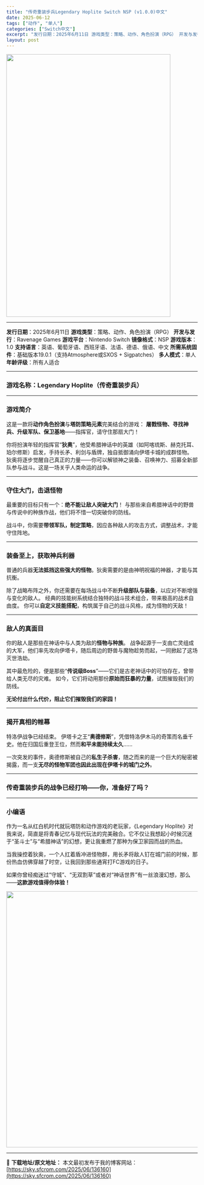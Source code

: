 ```yaml
---
title: "传奇重装步兵Legendary Hoplite Switch NSP (v1.0.0)中文"
date: 2025-06-12
tags: ["动作", "单人"]
categories: ["Switch中文"]
excerpt: "发行日期：2025年6月11日 游戏类型：策略、动作、角色扮演（RPG） 开发与发行：Ravenage Games 游戏平台：Nintendo Switch 镜像格式：NSP 游戏版本：1.0 支持语言：英语、葡萄牙语、西班牙语、法语、德语、俄语、中文 所需系统固件：基础版本19.0.1（支持Atm&hellip;"
layout: post
---
```


<img class="aligncenter size-full wp-image-136162" src="https://sky.sfcrom.com/wp-content/uploads/2025/06/2025061208503830.webp" alt="" width="432" height="692" />

<hr />

<strong>发行日期</strong>：2025年6月11日
<strong>游戏类型</strong>：策略、动作、角色扮演（RPG）
<strong>开发与发行</strong>：Ravenage Games
<strong>游戏平台</strong>：Nintendo Switch
<strong>镜像格式</strong>：NSP
<strong>游戏版本</strong>：1.0
<strong>支持语言</strong>：英语、葡萄牙语、西班牙语、法语、德语、俄语、中文
<strong>所需系统固件</strong>：基础版本19.0.1（支持Atmosphere或SXOS + Sigpatches）
<strong>多人模式</strong>：单人
<strong>年龄评级</strong>：所有人适合

<hr />

<h3><strong>游戏名称：Legendary Hoplite（传奇重装步兵）</strong></h3>

<hr />

<h3><strong>游戏简介</strong></h3>
这是一款将<strong>动作角色扮演</strong>与<strong>塔防策略元素</strong>完美结合的游戏：
<strong>屠戮怪物、寻找神兵、升级军队、保卫基地</strong>——指挥官，请守住那扇大门！

你将扮演年轻的指挥官“<strong>狄奥</strong>”，他受希腊神话中的英雄（如阿喀琉斯、赫克托耳、珀尔修斯）启发，手持长矛、利剑与盾牌，独自抵御涌向伊塔卡城的成群怪物。
狄奥将逐步觉醒自己真正的力量——你可以解锁神之装备、召唤神力、招募全新部队参与战斗。这是一场关乎人类命运的战争。

<hr />

<h3><strong>守住大门，击退怪物</strong></h3>
最重要的目标只有一个：<strong>绝不能让敌人突破大门</strong>！
与那些来自希腊神话中的野兽与传说中的种族作战，他们将不惜一切突破你的防线。

战斗中，你需要<strong>带领军队，制定策略</strong>，因应各种敌人的攻击方式，调整战术，才能守住阵地。

<hr />

<h3><strong>装备至上，获取神兵利器</strong></h3>
普通的兵器<strong>无法抵挡这些强大的怪物</strong>。狄奥需要的是由神明祝福的神器，才能与其抗衡。

除了战略布阵之外，你还需要在每场战斗中不断<strong>升级部队与装备</strong>，以应对不断增强与变化的敌人。
经典的技能树系统结合独特的战斗技术组合，带来极高的战术自由度。
你可以<strong>自定义技能搭配</strong>，构筑属于自己的战斗风格，成为怪物的天敌！

<hr />

<h3><strong>敌人的真面目</strong></h3>
你的敌人是那些在神话中与人类为敌的<strong>怪物与种族</strong>。
战争起源于一支由亡灵组成的大军，他们率先攻向伊塔卡，随后周边的野兽与魔物趁势而起，一同掀起了这场灭世浩劫。

其中最危险的，便是那些“<strong>传说级Boss</strong>”——它们是古老神话中的可怕存在，曾带给人类无尽的灾难。
如今，它们将动用那份<strong>原始而狂暴的力量</strong>，试图摧毁我们的防线。

<strong>无论付出什么代价，阻止它们摧毁我们的家园！</strong>

<hr />

<h3><strong>揭开真相的帷幕</strong></h3>
特洛伊战争已经结束。
伊塔卡之王“<strong>奥德修斯</strong>”，凭借特洛伊木马的奇策而名垂千史。他在归国后重登王位，然而<strong>和平未能持续太久</strong>……

一次突发的事件，奥德修斯被自己的<strong>私生子杀害</strong>，随之而来的是一个巨大的秘密被揭露，而一支<strong>无尽的怪物军团也因此出现在伊塔卡的城门之外</strong>。

<hr />

<h3><strong>传奇重装步兵的战争已经打响——你，准备好了吗？</strong></h3>

<hr />

<h3><strong>小编语</strong></h3>
作为一名从红白机时代就玩塔防和动作游戏的老玩家，《Legendary Hoplite》对我来说，简直是将青春记忆与现代玩法的完美融合。它不仅让我想起小时候沉迷于“圣斗士”与“希腊神话”的幻想，更让我重燃了那种为保卫家园而战的热血。

当我操控着狄奥，一个人扛着盾冲进怪物群，用长矛将敌人钉在城门前的时候，那份热血仿佛穿越了时空，让我回到那些通宵打FC游戏的日子。

如果你曾经痴迷过“守城”、“无双割草”或者对“神话世界”有一丝浪漫幻想，那么——<strong>这款游戏值得你体验！</strong>

<img class="aligncenter size-full wp-image-136161" src="https://sky.sfcrom.com/wp-content/uploads/2025/06/2025061208503860.webp" alt="" width="1200" height="675" />

---
📖 **下载地址/原文地址：** 本文最初发布于我的博客网站：[https://sky.sfcrom.com/2025/06/136160](https://sky.sfcrom.com/2025/06/136160)
